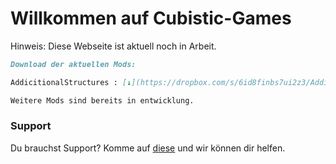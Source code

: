 # Willkommen auf Cubistic-Games

Hinweis: Diese Webseite ist aktuell noch in Arbeit.

```markdown
Download der aktuellen Mods:

AddicitionalStructures : [↓](https://dropbox.com/s/6id8finbs7ui2z3/AddictionalStructures%20Alpha%200.1.jar?dl=1)

Weitere Mods sind bereits in entwicklung.
```

### Support

Du brauchst Support? Komme auf [diese](https://sneakytime.com/rr) und wir können dir helfen.
